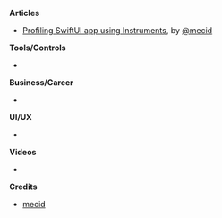 
**Articles**

* [Profiling SwiftUI app using Instruments](https://swiftwithmajid.com/2021/01/20/profiling-swiftui-app-using-instruments/), by [@mecid](https://twitter.com/mecid)

**Tools/Controls**

* 

**Business/Career**

* 

**UI/UX**

* 

**Videos**

* 

**Credits**

* [mecid](https://github.com/mecid)
